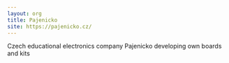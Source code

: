 ```yaml
---
layout: org
title: Pajenicko
site: https://pajenicko.cz/
---
```

Czech educational electronics company Pajenicko developing own boards and kits